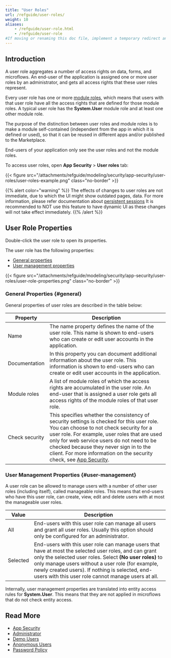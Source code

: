 ```yaml
---
title: "User Roles"
url: /refguide/user-roles/
weight: 10
aliases:
    - /refguide/user-role.html
    - /refguide/user-role
#If moving or renaming this doc file, implement a temporary redirect and let the respective team know they should update the URL in the product. See Mapping to Products for more details.
---
```


## Introduction

A user role aggregates a number of access rights on data, forms, and microflows. An end-user of the application is assigned one or more user roles by an administrator, and gets all access rights that these user roles represent.

Every user role has one or more [module roles](/refguide/module-security/#module-role), which means that users with that user role have all the access rights that are defined for those module roles. A typical user role has the **System.User** module role and at least one other module role.

The purpose of the distinction between user roles and module roles is to make a module self-contained (independent from the app in which it is defined or used), so that it can be reused in different apps and/or published to the Marketplace.

End-users of your application only see the user roles and not the module roles.

To access user roles, open **App Security** > **User roles** tab:

{{< figure src="/attachments/refguide/modeling/security/app-security/user-roles/user-roles-example.png" class="no-border" >}}

{{% alert color="warning" %}}
The effects of changes to user roles are not immediate, due to which the UI might show outdated pages, data. For more information, please refer documentation about [persistent sessions](refguide/clustered-mendix-runtime/#sessions-are-always-persistent)
It is recommended to NOT use this feature to have dynamic UI as these changes will not take effect immediately. 
{{% /alert %}}

## User Role Properties

Double-click the user role to open its properties. 

The user role has the following properties:

* [General properties](#general)
* [User management properties](#user-management)

{{< figure src="/attachments/refguide/modeling/security/app-security/user-roles/user-role-properties.png" class="no-border" >}}

### General Properties {#general}

General properties of user roles are described in the table below:

| Property       | Description                                                  |
| -------------- | ------------------------------------------------------------ |
| Name           | The name property defines the name of the user role. This name is shown to end-users who can create or edit user accounts in the application. |
| Documentation  | In this property you can document additional information about the user role. This information is shown to end-users who can create or edit user accounts in the application. |
| Module roles   | A list of module roles of which the access rights are accumulated in the user role. An end-user that is assigned a user role gets all access rights of the module roles of that user role. |
| Check security | This specifies whether the consistency of security settings is checked for this user role. You can choose to not check security for a user role. For example, user roles that are used only for web service users do not need to be checked because they never sign in to the client. For more information on the security check, see [App Security](/refguide/app-security/). |

### User Management Properties {#user-management}

A user role can be allowed to manage users with a number of other user roles (including itself), called manageable roles. This means that end-users who have this user role, can create, view, edit and delete users with at most the manageable user roles.

| Value | Description |
| --- | --- |
| All | End-users with this user role can manage all users and grant all user roles. Usually this option should only be configured for an administrator. |
| Selected | End-users with this user role can manage users that have at most the selected user roles, and can grant only the selected user roles. Select **(No user roles)** to only manage users without a user role (for example, newly created users). If nothing is selected, end-users with this user role cannot manage users at all.  |

Internally, user management properties are translated into entity access rules for **System.User**. This means that they are not applied in microflows that do not check entity access.

## Read More

* [App Security](/refguide/app-security/)   
* [Administrator](/refguide/administrator/)
* [Demo Users](/refguide/demo-users/)
* [Anonymous Users](/refguide/anonymous-users/)
* [Password Policy](/refguide/password-policy/)
